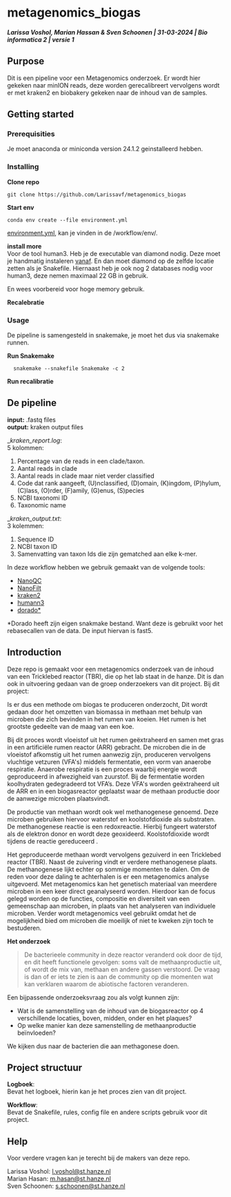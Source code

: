 # metagenomics_biogas
##### Larissa Voshol, Marian Hassan & Sven Schoonen | 31-03-2024 | Bio informatica 2 | versie 1

## Purpose  
Dit is een pipeline voor een Metagenomics onderzoek. Er wordt hier gekeken naar minION reads, deze worden gerecalibreert vervolgens wordt er met kraken2 en biobakery gekeken naar de inhoud van de samples.

## Getting started

### Prerequisities  
Je moet anaconda or miniconda version 24.1.2 geinstalleerd hebben.

### Installing  
__Clone repo__  

    git clone https://github.com/Larissavf/metagenomics_biogas

  
__Start env__   

    conda env create --file environment.yml
   
[environment.yml](workflow/env/environment.yml), kan je vinden in de /workflow/env/.    

__install more__  
Voor de tool human3. Heb je de executable van diamond nodig. 
Deze moet je handmatig instaleren [vanaf](https://github.com/bbuchfink/diamond/releases/tag/v2.0.15). En dan moet diamond op de zelfde locatie zetten als je Snakefile.
Hiernaast heb je ook nog 2 databases nodig voor human3, deze nemen maximaal 22 GB in gebruik.   
  
En wees voorbereid voor hoge memory gebruik.  

__Recalebratie__
  

### Usage    
De pipeline is samengesteld in snakemake, je moet het dus via snakemake runnen.  
  
__Run Snakemake__  

      snakemake --snakefile Snakemake -c 2  
  
__Run recalibratie__
  
## De pipeline 
  
__input:__ .fastq files  
__output:__ kraken output files   
  
__kraken_report.log_:  
5 kolommen:  
1. Percentage van de reads in een clade/taxon.  
2. Aantal reads in clade  
3. Aantal reads in clade maar niet verder classified  
4. Code dat rank aangeeft, (U)nclassified, (D)omain, (K)ingdom, (P)hylum, (C)lass, (O)rder, (F)amily, (G)enus, (S)pecies  
5. NCBI taxonomi ID  
6. Taxonomic name
      
__kraken_output.txt_:  
3 kolemmen:  
1. Sequence ID  
2. NCBI taxon ID  
3. Samenvatting van taxon Ids die zijn gematched aan elke k-mer.  
  
In deze workflow hebben we gebruik gemaakt van de volgende tools:  
- [NanoQC](https://github.com/wdecoster/nanoQC)  
- [NanoFilt](https://github.com/wdecoster/nanofilt)  
- [kraken2](https://github.com/DerrickWood/kraken2)  
- [humann3](https://github.com/biobakery/humann)  
- [dorado*](https://github.com/nanoporetech/dorado)

*Dorado heeft zijn eigen snakmake bestand. Want deze is gebruikt voor het rebasecallen van de data. De input hiervan is fast5.    
  
## Introduction  
Deze repo is gemaakt voor een metagenomics onderzoek van de inhoud van een Tricklebed reactor (TBR), die op het lab staat in de hanze. Dit is dan ook in uitvoering gedaan van de groep onderzoekers van dit project. Bij dit project:  
  
Is er dus een methode om biogas te produceren onderzocht, Dit wordt gedaan door het omzetten van biomassa in methaan met behulp van microben die zich bevinden in het rumen van koeien. Het rumen is het grootste gedeelte van de maag van een koe.    
  
Bij dit proces wordt vloeistof uit het rumen geëxtraheerd en samen met gras in een artificiële rumen reactor (ARR) gebracht. De microben die in de vloeistof afkomstig uit het rumen aanwezig zijn, produceren vervolgens vluchtige vetzuren (VFA's) middels fermentatie, een vorm van anaerobe respiratie. Anaerobe respiratie is een proces waarbij energie wordt geproduceerd in afwezigheid van zuurstof. Bij de fermentatie worden koolhydraten gedegradeerd tot VFA’s. ​Deze VFA's worden geëxtraheerd uit de ARR en in een biogasreactor geplaatst waar de methaan productie door de aanwezige microben plaatsvindt​.    
  
De productie van methaan wordt ook wel methanogenese genoemd. Deze microben gebruiken hiervoor waterstof en koolstofdioxide als substraten. De methanogenese reactie is een redoxreactie. Hierbij fungeert waterstof als de elektron donor en wordt deze geoxideerd. Koolstofdioxide wordt tijdens de reactie gereduceerd .   
  
Het geproduceerde methaan wordt vervolgens gezuiverd in een Tricklebed reactor (TBR). Naast de zuivering vindt er verdere methanogenese plaats. De methanogenese lijkt echter op sommige momenten te dalen​. Om de reden voor deze daling te achterhalen is er een metagenomics analyse uitgevoerd. Met metagenomics kan het genetisch materiaal van meerdere microben in een keer direct geanalyseerd worden. Hierdoor kan de focus gelegd worden op de functies, compositie en diversiteit van een gemeenschap aan microben, in plaats van het analyseren van individuele microben. Verder wordt metagenomics veel gebruikt omdat het de mogelijkheid bied om microben die moeilijk of niet te kweken zijn toch te bestuderen​.    

__Het onderzoek__   

> De bacterieele community in deze reactor veranderd ook door de tijd, en dit heeft functionele gevolgen: soms valt de methaanproductie uit, of wordt de mix van, methaan en andere gassen verstoord. De vraag is dan of er iets te zien is aan de community op die momenten wat kan verklaren waarom de abiotische factoren veranderen.

Een bijpassende onderzoeksvraag zou als volgt kunnen zijn:

- ﻿﻿Wat is de samenstelling van de inhoud van de biogasreactor op 4 verschillende locaties, boven, midden, onder en het plaques?
- ﻿﻿Op welke manier kan deze samenstelling de methaanproductie beïnvloeden?

We kijken dus naar de bacterien die aan methagonese doen.
  
## Project structuur
__Logboek__:  
Bevat het logboek, hierin kan je het proces zien van dit project.  

__Workflow__:  
Bevat de Snakefile, rules, config file en andere scripts gebruik voor dit project.  

## Help  
Voor verdere vragen kan je terecht bij de makers van deze repo.

Larissa Voshol: l.voshol@st.hanze.nl  
Marian Hasan: m.hasan@st.hanze.nl  
Sven Schoonen: s.schoonen@st.hanze.nl
